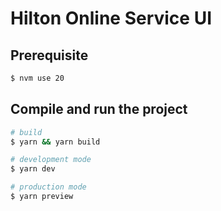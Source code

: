 # Hilton Online Service UI
## Prerequisite
```bash
$ nvm use 20
```

## Compile and run the project

```bash
# build
$ yarn && yarn build

# development mode
$ yarn dev

# production mode
$ yarn preview
```
